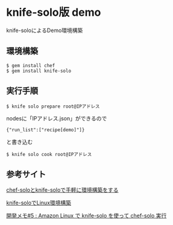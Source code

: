 # knife-solo版 demo

knife-soloによるDemo環境構築

## 環境構築

```
$ gem install chef
$ gem install knife-solo
```

## 実行手順

```
$ knife solo prepare root@IPアドレス
```
nodesに「IPアドレス.json」ができるので

```
{"run_list":["recipe[demo]"]}
```

と書き込む

```
$ knife solo cook root@IPアドレス
```

## 参考サイト

[chef-soloとknife-soloで手軽に環境構築をする](http://shrkw.hatenablog.com/entry/configure_with_chef-solo_and_knife-solo)

[knife-soloでLinux環境構築](http://d.hatena.ne.jp/masa21kik/20130210)

[開発メモ#5 : Amazon Linux で knife-solo を使って chef-solo 実行](http://d.hatena.ne.jp/naoya/20130204/1359971408)

